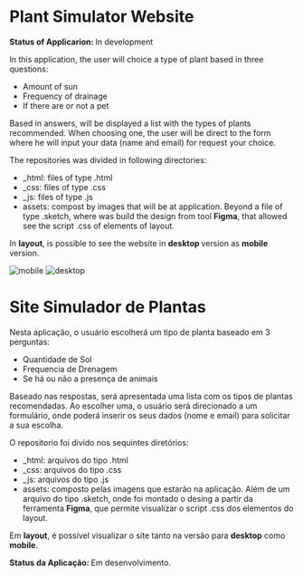 # Plant Simulator Website

<strong>Status of Applicarion: </strong> In development

In this application, the user will choice a type of plant based in three questions: 

- Amount of sun
- Frequency of drainage
- If there are or not a pet

Based in answers, will be displayed a list with the types of plants recommended. When choosing one, the user will be direct to the form where he will input your data (name and email) for request your choice.

The repositories was divided in following directories: 

- _html: files of type .html
- _css: files of type .css
- _js: files of type .js
- assets: compost by images that will be at application. Beyond a file of type .sketch, where was build the design from tool <strong>Figma</strong>, that allowed see the script .css of elements of layout. 

In <strong>layout</strong>, is possible to see the website in <strong> desktop </strong> version as <strong> mobile </strong> version. 

![mobile](https://user-images.githubusercontent.com/46378210/71784093-2fcdb400-2fce-11ea-9fad-b18cf12b355b.PNG)
![desktop](https://user-images.githubusercontent.com/46378210/71784106-60155280-2fce-11ea-915d-afd0b4012418.PNG)

# Site Simulador de Plantas 

Nesta aplicação, o usuário escolherá um tipo de planta baseado em 3 perguntas:

- Quantidade de Sol 
- Frequencia de Drenagem 
- Se há ou não a presença de animais 

Baseado nas respostas, será apresentada uma lista com os tipos de plantas recomendadas. Ao escolher uma, o usuário será direcionado a um 
formulário, onde poderá inserir os seus dados (nome e email) para solicitar a sua escolha. 

O repositorio foi divido nos sequintes diretórios: 

- _html: arquivos do tipo .html
- _css: arquivos do tipo .css
- _js: arquivos do tipo .js
- assets: composto pelas imagens que estarão na aplicação. Além de um arquivo do tipo .sketch, onde foi montado o desing a partir da 
ferramenta <strong>Figma</strong>, que permite visualizar o script .css dos elementos do layout. 

Em <strong>layout</strong>, é possível visualizar o site tanto na versão para <strong>desktop</strong> como <strong>mobile</strong>.

<strong>Status da Aplicação: </strong> Em desenvolvimento.

